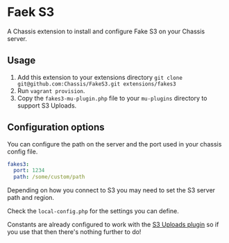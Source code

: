# Faek S3
A Chassis extension to install and configure Fake S3 on your Chassis server.

## Usage
1. Add this extension to your extensions directory `git clone git@github.com:Chassis/FakeS3.git extensions/fakes3`
2. Run `vagrant provision`.
3. Copy the `fakes3-mu-plugin.php` file to your `mu-plugins` directory to support S3 Uploads.

## Configuration options
You can configure the path on the server and the port used in your chassis config file.
```yaml
fakes3:
  port: 1234
  path: /some/custom/path
```

Depending on how you connect to S3 you may need to set the S3 server path and region.

Check the `local-config.php` for the settings you can define.

Constants are already configured to work with the [S3 Uploads plugin](https://github.com/humanmade/S3-Uploads) so if you use that then there's nothing further to do!
